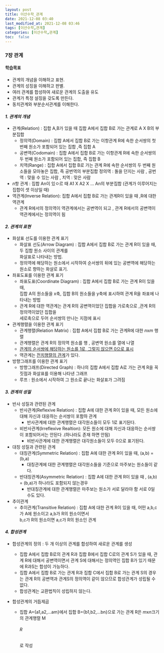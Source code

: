 ```yaml
---
layout: post
title: 이산수학_관계
date: 2021-12-08 03:40 
last_modified_at: 2021-12-08 03:46
tags: [이산수학,관계]
categories: [이산수학,관계]
toc:  false
---
```



### 7장 관계  

#### 학습목표
* 관계의 개념을 이해하고 표현.
* 관계의 성징을 이해하고 판별.
* 여러 관계를 합성하여 새로운 관계의 도출을 유도
* 관계가 특정 설징을 갖도록 만든다.
* 동치관계와 부분순서관계를 이해한다.

#### *1. 관계의 개념*
* 관계(Relation) : 집합 A,B가 있을 때 집합 A에서 집합 B로 가는 관계로 A X B의 부분집합
    * 정의역(Domain) : 집합 A에서 집합 B로 가는 이항관계 R에 속한 순서쌍의 첫 번째 원소가 포함되어 있는 집합 ,즉 집합 A
    * 공변역(Codomain) : 집합 A에서 집합 B로 가는 이항관계 R에 속한 순서쌍의 두 번째 원소가 포함되어 있는 집합, 즉 집합 B
    * 치역(Range) : 집합 A에서 집합 B로 가는 관계 R에 속한 순서쌍의 두 번째 원소들을 모아놓은 집합, 즉 공번역의 부분집합
    정의역 : 돌을 던지는 사람 , 공번역 : 맞을 수 있는 사람 , 치역 : 맞은 사람
* *n*항 관계 : 집합 An이 있ㅇ르 때 A1 X A2 X ... An의 부분집합 (관계가 이루어지는 집합이 셋 이상일 때)
* 역관계(Inverse Relation): 집합 A에서 집합 B로 가는 관계R이 있을 때 ,R에 대한 역관계
    * 관계 R에서의 정의역이 역관계에서는 공변역이 되고 , 관계 R에서의 공변역이 역관계에서는 정의역이 됨  

#### *2. 관계의 표현*
* 화살표 선도를 이용한 관계 표기
    * 화살표 선도(Arrow Diagram) : 집합 A에서 집합 B로 가는 관계 R이 있을 때, 두 집합 원소 사이의 관계를  
    화살표로 나타내는 방법.
    * 정의역에 해당하는 원소에서 시작하여 순서쌍의 뒤에 있는 공변역에 해당하는 원소로 향하는 화살로 표기.
* 좌표도표를 이용한 관계 표기
    * 좌표도표(Coordinate Diagram) : 집합 A에서 집합 B로 가는 관계 R이 있을 때,  
    집합 A의 원소들을 x축, 집합 B의 원소들을 y축에 표시하여 관계 R을 좌표에 나타내는 방법
    * 관계 R에 대한 역관계는 관계 R의 공변역이었던 집합을 가로축으로 ,관계 R의 정의역이었던 집합을  
    세로축으로 두어 순서쌍의 만나는 지점에 표시
* 관계행렬을 이용한 관계 표기
    * 관계행렬(Relation Matrix) : 집합 A에서 집합 B로 가는 관계R에 대한 *n*x*m* 행렬
    * 관계행렬은 관계 R의 정의역 원소를 행 , 공변역 원소를 열에 나열
    * <u>관계의 순서쌍에 해당하는 원소를 1로, 그렇지 않으면 0으로 표시</u>
    * 역관계는 <u>전치행렬의 관계</u>가 있다.
* 방향그래프를 이용한 관계 표기
    * 방향그래프(Directed Graph) : 하나의 집합 A에서 집합 A로 가는 관계 R을 꼭짓점과 화살표를 이용해 나타낸 그래프
    * 루프 : 원소에서 시작하여 그 원소로 끝나는 화살표가 그려짐

#### *3. 관계의 성질*
* 반사 성질과 관련된 관계
    * 반사관계(Reflexive Relation) : 집합 A에 대한 관계 R이 있을 때, 모든 원소에 대해 자신과 대응하는 순서쌍이 포함하  관계  
        * 반사관계에 대한 관계행렬은 대각원소들이 모두 1로 표기된다.
    * 비반사관계(Irreflexive Realtion): 모든 원소에 대해 자신과 대응하는 순서쌍이 포함되어서는 안된다 .(하나라도 존재 하면 안됨)
        * 비반사관계에 대한 관계행렬은 대각원소들이 모두 0으로 표기된다.
* 대칭 성질과 관련된 관계 
    * 대칭관계(Symmetric Relation) : 집합 A에 대한 관계 R이 있을 때, (a,b) = (b,a)
        * 대칭관계에 대한 관계행렬은 대각원소들을 기준으로 마주보는 원소들이 같다.
    * 반대칭관계(Asymmetric Relation) : 집합 A에 대한 관계 R이 있을 때 , (a,b) = (b,a)가 하나라도 포함되지 않는경우
        * 반대칭관계에 대한 관계행렬은 마주보는 원소가 서로 달라야 함 서로 0일 수도 있다.
* 추이관계
    * 추이관계(Transitive Relation) : 집합 A에 대한 관계 R이 있을 때, 어떤 a,b,c가 A에 원소이고 a,b가 R의 원소이면서  
    b,c가 R의 원소이면 a,c가 R의 원소인 관계

#### *4. 합성관계*
* 합성관계의 정의 : 두 개 이상의 관계를 합성하여 새로운 관계를 생성
    * 집합 A에서 집합 B로의 관계 R과 집합 B에서 집합 C로의 관계 S가 있을 때, 관계 R에 대해서 공변역이면서 관계 S에 대해서는 정의역인 집합 B가 있기 때문에 R과S는 합성이 가능하다.
    * 집합 A에서 집합 B로 가는 관계 R과 집합 C에서 집합 B로 가는 관계 S의 경우는 관계 R의 공변역과 관계S의 정의역이 같이 않으므로 합성관계가 성립될 수 없다.
    * 합성관계는 교환법칙이 성립하지 않는다.

* 합성관계의 거듭제곱
    * 집합 A={a1,a2,...am}에서 집합 B={b1,b2,...bn}으로 가는 관계 R은 *m*x*n*크기의 관계행렬 M<h6>R</h6>로 작성